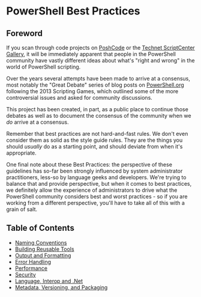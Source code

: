# PowerShell Best Practices

## Foreword

If you scan through code projects on [PoshCode](https://github.com/PoshCode) or the [Technet ScriptCenter Gallery](http://gallery.technet.microsoft.com/scriptcenter), it will be immediately apparent that people in the PowerShell community have vastly different ideas about what's "right and wrong" in the world of PowerShell scripting.

Over the years several attempts have been made to arrive at a consensus, most notably the "Great Debate" series of blog posts on [PowerShell.org](https://powershell.org/?s=great+debate) following the 2013 Scripting Games, which outlined some of the more controversial issues and asked for community discussions.

This project has been created, in part, as a public place to continue those debates as well as to document the consensus of the community when we _do_ arrive at a consensus.

Remember that best practices are not hard-and-fast rules. We don't even consider them as solid as the style guide rules. They are the things you should _usually_ do as a starting point, and should deviate from when it's appropriate.

One final note about these Best Practices: the perspective of these guidelines has so-far been strongly influenced by system administrator practitioners, less-so by language geeks and developers. We're trying to balance that and provide perspective, but when it comes to best practices, we definitely allow the experience of administrators to drive what the PowerShell community considers best and worst practices - so if you are working from a different perspective, you'll have to take all of this with a grain of salt.

## Table of Contents

- [Naming Conventions](Naming-Conventions.md)
- [Building Reusable Tools](Building-Reusable-Tools.md)
- [Output and Formatting](Output-and-Formatting.md)
- [Error Handling](Error-Handling.md)
- [Performance](Performance.md)
- [Security](Security.md)
- [Language, Interop and .Net](Language-Interop-and-.Net.md)
- [Metadata, Versioning, and Packaging](Metadata-Versioning-and-Packaging.md)
